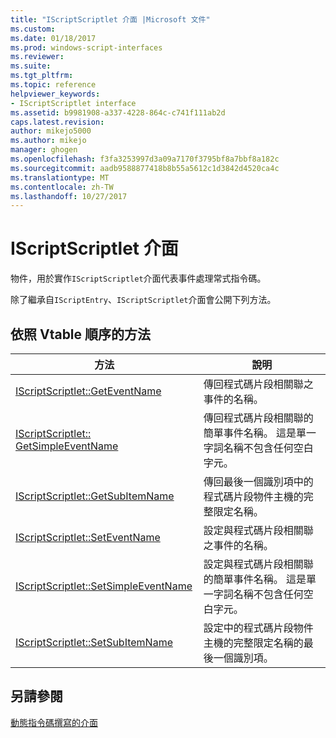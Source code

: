 ```yaml
---
title: "IScriptScriptlet 介面 |Microsoft 文件"
ms.custom: 
ms.date: 01/18/2017
ms.prod: windows-script-interfaces
ms.reviewer: 
ms.suite: 
ms.tgt_pltfrm: 
ms.topic: reference
helpviewer_keywords:
- IScriptScriptlet interface
ms.assetid: b9981908-a337-4228-864c-c741f111ab2d
caps.latest.revision: 
author: mikejo5000
ms.author: mikejo
manager: ghogen
ms.openlocfilehash: f3fa3253997d3a09a7170f3795bf8a7bbf8a182c
ms.sourcegitcommit: aadb9588877418b8b55a5612c1d3842d4520ca4c
ms.translationtype: MT
ms.contentlocale: zh-TW
ms.lasthandoff: 10/27/2017
---
```

# <a name="iscriptscriptlet-interface"></a>IScriptScriptlet 介面
物件，用於實作`IScriptScriptlet`介面代表事件處理常式指令碼。  
  
 除了繼承自`IScriptEntry`、`IScriptScriptlet`介面會公開下列方法。  
  
## <a name="methods-in-vtable-order"></a>依照 Vtable 順序的方法  
  
|方法|說明|  
|------------|-----------------|  
|[IScriptScriptlet::GetEventName](../../winscript/reference/iscriptscriptlet-geteventname.md)|傳回程式碼片段相關聯之事件的名稱。|  
|[IScriptScriptlet:: GetSimpleEventName](../../winscript/reference/iscriptscriptlet-getsimpleeventname.md)|傳回程式碼片段相關聯的簡單事件名稱。 這是單一字詞名稱不包含任何空白字元。|  
|[IScriptScriptlet::GetSubItemName](../../winscript/reference/iscriptscriptlet-getsubitemname.md)|傳回最後一個識別項中的程式碼片段物件主機的完整限定名稱。|  
|[IScriptScriptlet::SetEventName](../../winscript/reference/iscriptscriptlet-seteventname.md)|設定與程式碼片段相關聯之事件的名稱。|  
|[IScriptScriptlet::SetSimpleEventName](../../winscript/reference/iscriptscriptlet-setsimpleeventname.md)|設定與程式碼片段相關聯的簡單事件名稱。 這是單一字詞名稱不包含任何空白字元。|  
|[IScriptScriptlet::SetSubItemName](../../winscript/reference/iscriptscriptlet-setsubitemname.md)|設定中的程式碼片段物件主機的完整限定名稱的最後一個識別項。|  
  
## <a name="see-also"></a>另請參閱  
 [動態指令碼撰寫的介面](../../winscript/reference/active-script-authoring-interfaces.md)